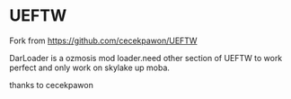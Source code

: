 # UEFTW

Fork from https://github.com/cecekpawon/UEFTW

DarLoader is a ozmosis mod loader.need other section of UEFTW to work perfect and only work on skylake up moba.

thanks to  cecekpawon
